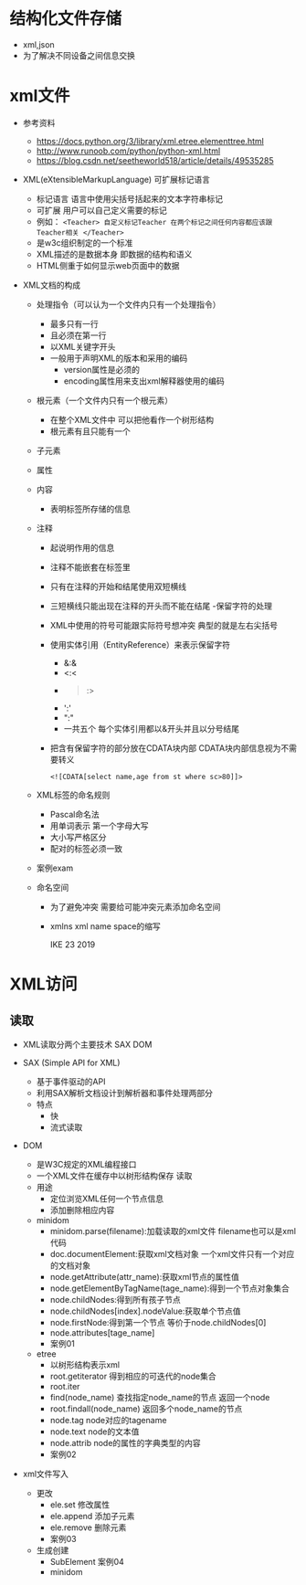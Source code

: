 # 结构化文件存储
- xml,json
- 为了解决不同设备之间信息交换
# xml文件
- 参考资料
    - https://docs.python.org/3/library/xml.etree.elementtree.html
    - http://www.runoob.com/python/python-xml.html
    - https://blog.csdn.net/seetheworld518/article/details/49535285
    
- XML(eXtensibleMarkupLanguage) 可扩展标记语言
    - 标记语言 语言中使用尖括号括起来的文本字符串标记
    - 可扩展 用户可以自己定义需要的标记
    - 例如：
        `<Teacher>
            自定义标记Teacher
            在两个标记之间任何内容都应该跟Teacher相关
        </Teacher>`
    - 是w3c组织制定的一个标准
    - XML描述的是数据本身 即数据的结构和语义
    - HTML侧重于如何显示web页面中的数据
    
- XML文档的构成
    - 处理指令（可以认为一个文件内只有一个处理指令）
        - 最多只有一行
        - 且必须在第一行
        - 以XML关键字开头
        - 一般用于声明XML的版本和采用的编码
            - version属性是必须的
            - encoding属性用来支出xml解释器使用的编码
    - 根元素（一个文件内只有一个根元素）
        - 在整个XML文件中 可以把他看作一个树形结构
        - 根元素有且只能有一个
    - 子元素
    - 属性
    - 内容
        - 表明标签所存储的信息
    - 注释
        - 起说明作用的信息
        - 注释不能嵌套在标签里
        - 只有在注释的开始和结尾使用双短横线
        - 三短横线只能出现在注释的开头而不能在结尾
    -保留字符的处理
        - XML中使用的符号可能跟实际符号想冲突 典型的就是左右尖括号
        - 使用实体引用（EntityReference）来表示保留字符
            - &:&amp;
            - <:&lt;
            - >:&gt;
            - ':&apos;
            - ":&quot;
            - 一共五个 每个实体引用都以&开头并且以分号结尾            
            
        - 把含有保留字符的部分放在CDATA块内部  CDATA块内部信息视为不需要转义  
        
              <![CDATA[select name,age from st where sc>80]]> 
    - XML标签的命名规则
        - Pascal命名法
        - 用单词表示 第一个字母大写
        - 大小写严格区分
        - 配对的标签必须一致                            
    - 案例exam
    
    - 命名空间
        - 为了避免冲突 需要给可能冲突元素添加命名空间
        - xmlns  xml name space的缩写
            
             
             <School xmlns:student="http://my_student" xmlns:room="http://my_room">
                        <student:name>IKE</student:name>
                        <age>23</age>
                     <room:name>2019</room:name>
             </School>                         
        
# XML访问
## 读取
- XML读取分两个主要技术 SAX   DOM
- SAX (Simple API for XML)
    - 基于事件驱动的API
    - 利用SAX解析文档设计到解析器和事件处理两部分
    - 特点
        - 快
        - 流式读取
        
- DOM
    - 是W3C规定的XML编程接口
    - 一个XML文件在缓存中以树形结构保存 读取
    - 用途
        - 定位浏览XML任何一个节点信息
        - 添加删除相应内容
    - minidom
        - minidom.parse(filename):加载读取的xml文件 filename也可以是xml代码
        - doc.documentElement:获取xml文档对象 一个xml文件只有一个对应的文档对象
        - node.getAttribute(attr_name):获取xml节点的属性值
        - node.getElementByTagName(tage_name):得到一个节点对象集合
        - node.childNodes:得到所有孩子节点
        - node.childNodes[index].nodeValue:获取单个节点值
        - node.firstNode:得到第一个节点 等价于node.childNodes[0]
        - node.attributes[tage_name]
        - 案例01
    - etree                        
        - 以树形结构表示xml
        - root.getiterator 得到相应的可迭代的node集合
        - root.iter
        - find(node_name) 查找指定node_name的节点 返回一个node
        - root.findall(node_name) 返回多个node_name的节点
        - node.tag node对应的tagename
        - node.text node的文本值
        - node.attrib  node的属性的字典类型的内容
        - 案例02
        
- xml文件写入
    - 更改
        - ele.set 修改属性
        - ele.append 添加子元素
        - ele.remove 删除元素
        - 案例03
    - 生成创建
        - SubElement 案例04
        - minidom        
                